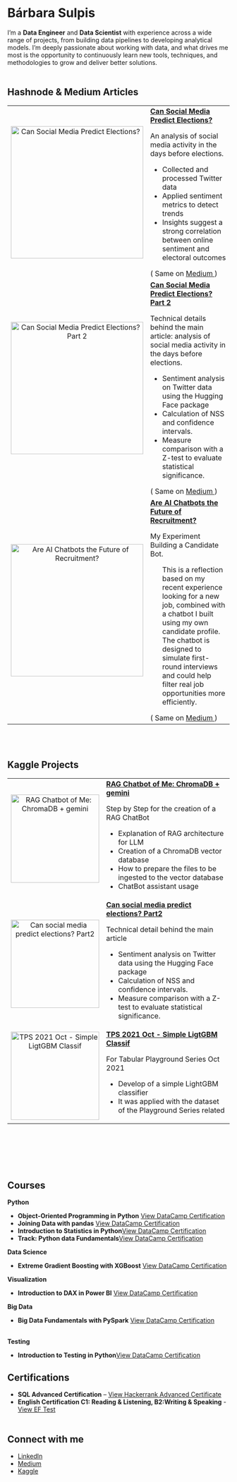 # Bárbara Sulpis

I’m a **Data Engineer** and **Data Scientist** with experience across a wide range of projects, from building data pipelines to developing analytical models. I’m deeply passionate about working with data, and what drives me most is the opportunity to continuously learn new tools, techniques, and methodologies to grow and deliver better solutions.
<br><br>
##  Hashnode & Medium Articles

<table>
  <tr>  
    <!-- tr: row, td is a new field -->
    <td width="40%" align="center">
      <a  href="https://barbarasulpis.hashnode.dev/can-social-media-predict-elections">
        <img src="https://miro.medium.com/v2/resize:fit:720/format:webp/1*XTxJKcG5yyGzbgka3oQC4Q.jpeg" 
             alt="Can Social Media Predict Elections?" 
             width="300" style="max-width:100%; height:auto;">
      </a>
    </td>
    <td width="60%" valign="top">
      <a  href="https://barbarasulpis.hashnode.dev/can-social-media-predict-elections">
        <strong>Can Social Media Predict Elections?</strong>
      </a> 
      <p>An analysis of social media activity in the days before elections.</p>
      <ul>
        <li>Collected and processed Twitter data</li>
        <li>Applied sentiment metrics to detect trends</li>
        <li>Insights suggest a strong correlation between online sentiment and electoral outcomes</li>
      </ul>
      ( Same on 
      <a  href="https://medium.com/@barbarasulpis/can-social-media-predict-elections-ea5fe221d0cc">
        Medium
      </a>
       ) 
    </td>
  </tr>
  
  <tr>  
    <td width="40%" align="center">
      <a href="https://barbarasulpis.hashnode.dev/can-social-media-predict-elections-part-2">
        <img src="https://miro.medium.com/v2/resize:fit:720/format:webp/1*luL9KmthRgsvkzUZVaz5xA.png" 
             alt="Can Social Media Predict Elections? Part 2" 
             width="300" style="max-width:100%; height:auto;">
      </a>
    </td>
    <td width="60%" valign="top">
      <a href="https://barbarasulpis.hashnode.dev/can-social-media-predict-elections-part-2">
        <strong>Can Social Media Predict Elections? Part 2</strong>
      </a> </br>
      <p>Technical details behind the main article: analysis of social media activity in the days before elections.</p>
      <ul>
        <li>Sentiment analysis on Twitter data using the Hugging Face package </li>
        <li>Calculation of NSS and confidence intervals.</li>
        <li>Measure comparison with a Z-test to evaluate statistical significance.</li>        
      </ul>
      ( Same on 
      <a  href="https://medium.com/@barbarasulpis/can-social-media-predict-elections-part-2-c02863ceb27b">
        Medium
      </a>
       )
    </td>
  </tr>

  <tr>  
    <td width="40%" align="center">
      <a href="https://barbarasulpis.hashnode.dev/are-ai-chatbots-the-future-of-recruitment">
        <img src="https://miro.medium.com/v2/resize:fit:720/format:webp/1*Ndqe1-vWBISFOqV3LaIdxw.png" 
             alt="Are AI Chatbots the Future of Recruitment?" 
             width="300" style="max-width:100%; height:auto;">
      </a>
    </td>
    <td width="60%" valign="top">
      <a href="https://barbarasulpis.hashnode.dev/are-ai-chatbots-the-future-of-recruitment">
        <strong>Are AI Chatbots the Future of Recruitment?</strong>
      </a> </br>
      <p>My Experiment Building a Candidate Bot.</p>
      <ul>
        This is a reflection based on my recent experience looking for a new job, combined with a chatbot I built using my own candidate profile. The chatbot is designed to simulate first-round interviews and could help filter real job opportunities more efficiently.
      </ul>
      ( Same on 
      <a  href="https://medium.com/@barbarasulpis/are-ai-chatbots-the-future-of-recruitment-36807d1da1d0">
        Medium
      </a>
       ) 
    </td>
  </tr></table>
<br><br>

## Kaggle Projects

<table>
  <tr>
    <td width="40%" align="center">
      <a href="https://www.kaggle.com/code/brbarasulpis/rag-chatbot-of-me-chromadb-gemini">
        <img src="https://miro.medium.com/v2/resize:fit:720/format:webp/1*AQSuSo6oV5Wc2g53dt2cQw.png" 
             alt="RAG Chatbot of Me: ChromaDB + gemini" 
             width="200" style="max-width:100%; height:auto;">
      </a>
    </td>
    <td width="60%" valign="top">
      <a href="https://www.kaggle.com/code/brbarasulpis/rag-chatbot-of-me-chromadb-gemini">
        <strong>RAG Chatbot of Me: ChromaDB + gemini</strong>
      </a>
      <p>Step by Step for the creation of a RAG ChatBot</p>
      <ul>
        <li>Explanation of RAG architecture for LLM</li>
        <li>Creation of a ChromaDB vector database</li>
        <li>How to prepare the files to be ingested to the vector database</li>
        <li>ChatBot assistant usage</li>
      </ul>
    </td>
  </tr>
  <tr>
    <td width="40%" align="center">
      <a href="https://www.kaggle.com/code/brbarasulpis/can-social-media-predict-elections-part-2">
        <img src="https://miro.medium.com/v2/resize:fit:720/format:webp/1*luL9KmthRgsvkzUZVaz5xA.png" 
             alt="Can social media predict elections? Part2" 
             width="200" style="max-width:100%; height:auto;">
      </a>
    </td>
    <td width="60%" valign="top">
      <a href="https://www.kaggle.com/code/brbarasulpis/can-social-media-predict-elections-part-2">
        <strong>Can social media predict elections? Part2</strong>
      </a>
      <p>Technical detail behind the main article</p>
      <ul>        
        <li>Sentiment analysis on Twitter data using the Hugging Face package </li>
        <li>Calculation of NSS and confidence intervals.</li>
        <li>Measure comparison with a Z-test to evaluate statistical significance.</li>
      </ul>
    </td>
  </tr>
  <tr>
    <td width="40%" align="center">
      <a href="https://www.kaggle.com/code/brbarasulpis/tps-2021-oct-ligtgbm-classif-begginers">
        <img src="https://www.kaggle.com/static/images/site-logo.svg" 
             alt="TPS 2021 Oct - Simple LigtGBM Classif" 
             width="200" style="max-width:100%; height:auto;">
      </a>
    </td>
    <td width="60%" valign="top">
      <a href="https://www.kaggle.com/code/brbarasulpis/tps-2021-oct-ligtgbm-classif-begginers">
        <strong>TPS 2021 Oct - Simple LigtGBM Classif</strong>
      </a>
      <p>For Tabular Playground Series Oct 2021</p>
      <ul>
        <li>Develop of a simple LightGBM classifier</li>
        <li>It was applied with the dataset of the Playground Series related</li>
      </ul>
    </td>
  </tr>
</table>
<br><br>



<br><br>

## Courses
**Python**
- **Object-Oriented Programming in Python** [View DataCamp Certification](https://www.datacamp.com/completed/statement-of-accomplishment/course/85418fd30cf252cd0116c31eaa119d4cac99781f)
- **Joining Data with pandas** [View DataCamp Certification](https://www.datacamp.com/completed/statement-of-accomplishment/course/03f58cd72563ba85634405172eaa03a72bcea91c)
- **Introduction to Statistics in Python**[View DataCamp Certification](https://www.datacamp.com/completed/statement-of-accomplishment/course/61e9a93f153d010c13b5061c2839c941feff00e5)
- **Track: Python data Fundamentals**[View DataCamp Certification](https://www.datacamp.com/completed/statement-of-accomplishment/track/4f0684ddfc033aa78ecaa66ff9a6cc36ec0e2f2f)
  
**Data Science**
- **Extreme Gradient Boosting with XGBoost** [View DataCamp Certification](https://www.datacamp.com/completed/statement-of-accomplishment/course/aa6d4e8879b6f755fdf87dc0222df1e1e213e58e)

**Visualization**
- **Introduction to DAX in Power BI** [View DataCamp Certification](https://www.datacamp.com/completed/statement-of-accomplishment/course/04a188785b99770112469c3f0052d3d7683b1843)
  
**Big Data**
- **Big Data Fundamentals with PySpark** [View DataCamp Certification](https://www.datacamp.com/completed/statement-of-accomplishment/course/802cf4adda0862777391c56cd223d349385285d3)
<br><br>

**Testing**
- **Introduction to Testing in Python**[View DataCamp Certification](https://www.datacamp.com/completed/statement-of-accomplishment/course/c93aaeab40647d321f379e4ae44da1f75987a590)

## Certifications
-  **SQL Advanced Certification** – [View Hackerrank Advanced Certificate](https://www.hackerrank.com/certificates/6b2ce5832313)
-  **English Certification C1: Reading & Listening, B2:Writing & Speaking** - [View EF Test](https://cert.efset.org/en/dpthUX)
<br><br>

##  Connect with me
- [LinkedIn](https://www.linkedin.com/in/barbarasulpis/)
- [Medium](https://medium.com/@barbarasulpis)
- [Kaggle](https://www.kaggle.com/brbarasulpis)
